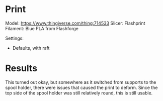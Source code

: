 # Print

Model: https://www.thingiverse.com/thing:714533
Slicer: Flashprint
Filament: Blue PLA from Flashforge

Settings:
- Defaults, with raft

# Results

This turned out okay, but somewhere as it switched from supports to the spool holder, there were issues that caused the print to deform. Since the top side of the spool holder was still relatively round, this is still usable.
